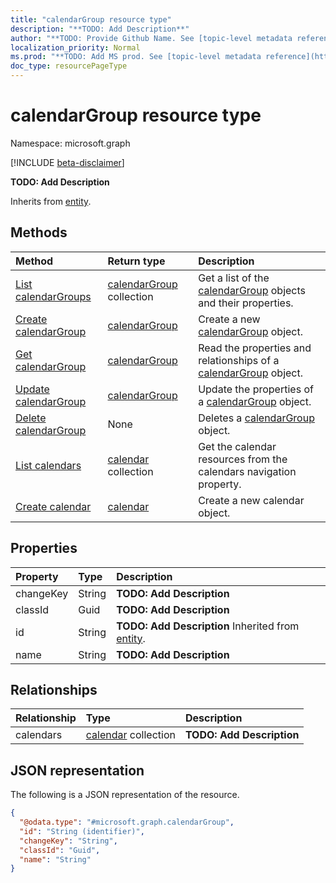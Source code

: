 ```yaml
---
title: "calendarGroup resource type"
description: "**TODO: Add Description**"
author: "**TODO: Provide Github Name. See [topic-level metadata reference](https://msgo.azurewebsites.net/add/document/guidelines/metadata.html#topic-level-metadata)**"
localization_priority: Normal
ms.prod: "**TODO: Add MS prod. See [topic-level metadata reference](https://msgo.azurewebsites.net/add/document/guidelines/metadata.html#topic-level-metadata)**"
doc_type: resourcePageType
---
```


# calendarGroup resource type

Namespace: microsoft.graph

[!INCLUDE [beta-disclaimer](../../includes/beta-disclaimer.md)]

**TODO: Add Description**


Inherits from [entity](../resources/entity.md).

## Methods
|Method|Return type|Description|
|:---|:---|:---|
|[List calendarGroups](../api/calendargroup-list.md)|[calendarGroup](../resources/calendargroup.md) collection|Get a list of the [calendarGroup](../resources/calendargroup.md) objects and their properties.|
|[Create calendarGroup](../api/calendargroup-create.md)|[calendarGroup](../resources/calendargroup.md)|Create a new [calendarGroup](../resources/calendargroup.md) object.|
|[Get calendarGroup](../api/calendargroup-get.md)|[calendarGroup](../resources/calendargroup.md)|Read the properties and relationships of a [calendarGroup](../resources/calendargroup.md) object.|
|[Update calendarGroup](../api/calendargroup-update.md)|[calendarGroup](../resources/calendargroup.md)|Update the properties of a [calendarGroup](../resources/calendargroup.md) object.|
|[Delete calendarGroup](../api/calendargroup-delete.md)|None|Deletes a [calendarGroup](../resources/calendargroup.md) object.|
|[List calendars](../api/calendargroup-list-calendars.md)|[calendar](../resources/calendar.md) collection|Get the calendar resources from the calendars navigation property.|
|[Create calendar](../api/calendargroup-post-calendars.md)|[calendar](../resources/calendar.md)|Create a new calendar object.|

## Properties
|Property|Type|Description|
|:---|:---|:---|
|changeKey|String|**TODO: Add Description**|
|classId|Guid|**TODO: Add Description**|
|id|String|**TODO: Add Description** Inherited from [entity](../resources/entity.md).|
|name|String|**TODO: Add Description**|

## Relationships
|Relationship|Type|Description|
|:---|:---|:---|
|calendars|[calendar](../resources/calendar.md) collection|**TODO: Add Description**|

## JSON representation
The following is a JSON representation of the resource.
<!-- {
  "blockType": "resource",
  "keyProperty": "id",
  "@odata.type": "microsoft.graph.calendarGroup",
  "baseType": "microsoft.graph.entity",
  "openType": false
}
-->
``` json
{
  "@odata.type": "#microsoft.graph.calendarGroup",
  "id": "String (identifier)",
  "changeKey": "String",
  "classId": "Guid",
  "name": "String"
}
```

